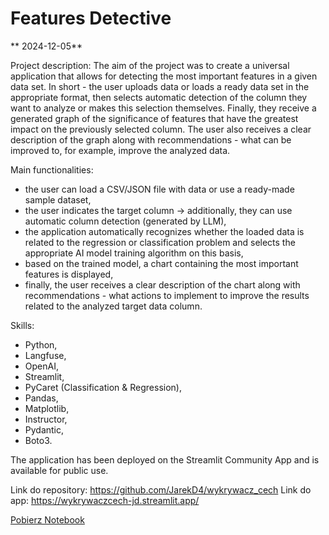 # Features Detective

** 2024-12-05**

Project description:
The aim of the project was to create a universal application that allows for detecting the most important features in a given data set. In short - the user uploads data or loads a ready data set in the appropriate format, then selects automatic detection of the column they want to analyze or makes this selection themselves. Finally, they receive a generated graph of the significance of features that have the greatest impact on the previously selected column. The user also receives a clear description of the graph along with recommendations - what can be improved to, for example, improve the analyzed data.

Main functionalities:
- the user can load a CSV/JSON file with data or use a ready-made sample dataset,
- the user indicates the target column -> additionally, they can use automatic column detection (generated by LLM),
- the application automatically recognizes whether the loaded data is related to the regression or classification problem and selects the appropriate AI model training algorithm on this basis,
- based on the trained model, a chart containing the most important features is displayed,
- finally, the user receives a clear description of the chart along with recommendations - what actions to implement to improve the results related to the analyzed target data column.

Skills:
- Python,
- Langfuse,
- OpenAI,
- Streamlit,
- PyCaret (Classification & Regression),
- Pandas,
- Matplotlib,
- Instructor,
- Pydantic,
- Boto3.

The application has been deployed on the Streamlit Community App and is available for public use.

Link do repository: https://github.com/JarekD4/wykrywacz_cech
Link do app: https://wykrywaczcech-jd.streamlit.app/

<a href="features_detective.pdf" class="md-button md-button--primary">Pobierz Notebook</a>
